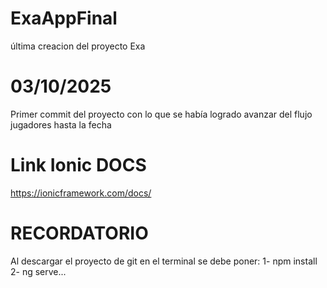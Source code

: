 # ExaAppFinal
última creacion del proyecto Exa

# 03/10/2025
Primer commit del proyecto con lo que se había logrado avanzar del flujo jugadores hasta la fecha

# Link Ionic DOCS
https://ionicframework.com/docs/

# RECORDATORIO 
Al descargar el proyecto de git
en el terminal se debe poner:
1- npm install
2- ng serve...
